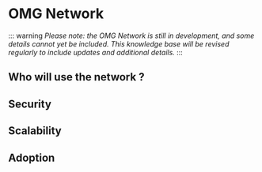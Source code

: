 # OMG Network

::: warning
_Please note: the OMG Network is still in development, and some details cannot yet be included. This knowledge base will be revised regularly to include updates and additional details._
:::

## Who will use the network ?
## ​Security
## Scalability
## Adoption
